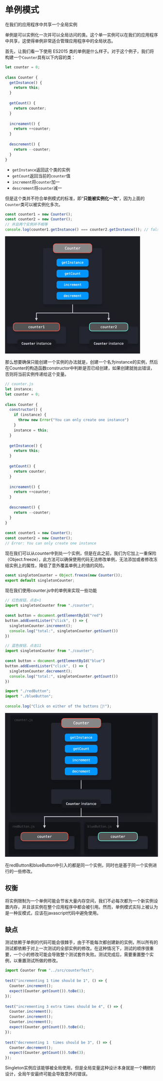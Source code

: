 # 单例模式

在我们的应用程序中共享一个全局实例

单例是可以实例化一次并可以全局访问的类。这个单一实例可以在我们的应用程序中共享，这使得单例非常适合管理应用程序中的全局状态。

首先，让我们看一下使用 ES2015 类的单例是什么样子。对于这个例子，我们将构建一个`Counter`具有以下内容的类：

```javascript
let counter = 0;

class Counter {
  getInstance() {
    return this;
  }
  
  getCount() {
    return counter;
  }
  
  increament() {
    return ++counter;
  }
  
  descrement() {
    return --counter;
  }
}
```

- `getInstance`返回这个类的实例
- `getCount`返回当前的`counter`值
- `increment`将`counter`加一
- `descrement`将`counter`减一

但是这个类并不符合单例模式的标准，即“**只能被实例化一次**”，因为上面的`Counter`类可以被实例化多次。



```javascript
const counter1 = new Counter();
const counter2 = new Counter();
// 并且两个实例并不相等
console.log(counter1.getInstance() === counter2.getInstance()); // false
```

<img src="https://raw.githubusercontent.com/zyileven/image-hosting-platform/master/src/2023/08/22/2b5283b0b56415594156e5b955526ab1-image-20230822225141511-e2de73.png" alt="image-20230822225141511" style="zoom:50%;" />

那么想要确保只能创建一个实例的办法就是，创建一个名为instance的实例，然后在Counter的构造函数constructor中判断是否已经创建，如果创建就抛出错误，否则将当前实例传递给这个变量。

```javascript
// counter.js
let instance;
let counter = 0;

class Counter {
  constructor() {
    if (instance) {
      throw new Error("You can only create one instance")
    }
    instance = this;
  }
  
  getInstance() {
    return this;
  }
  
  getCount() {
    return counter;
  }
  
  increament() {
    return ++counter;
  }
  
  descrement() {
    return --counter;
  }
}

const counter1 = new Counter();
const counter2 = new Counter();
// Error: You can only create one instance
```

现在我们可以从counter中到处一个实例，但是在此之前，我们为它加上一重保险（Object.freeze），此方法可以确保使用代码无法修改单例，无法添加或者修改冻结实例上的属性，降低了意外覆盖单例上的值的风险。

```javascript
const singletonCounter = Object.freeze(new Counter());
export default singletonCounter;
```

现在我们使用counter.js中的单例来实现一些功能

```javascript
// 红色按钮，点击+1
import singletonCounter from "./counter";

const button = document.getElementById("red")
button.addEventLister("click", () => {
  singletonCounter.increment();
  console.log("total:", singletonCounter.getCount())
})
```

```javascript
// 蓝色按钮，点击11
import singletonCounter from "./counter";

const button = document.getElementById("blue")
button.addEventLister("click", () => {
  singletonCounter.decrement();
  console.log("total:", singletonCounter.getCount())
})
```

```javascript
import "./redButton";
import "./blueButton";

console.log("Click on either of the buttons 🚀!");
```

![image-20230822230959786](https://raw.githubusercontent.com/zyileven/image-hosting-platform/master/src/2023/08/22/702e290ec527e219be2431875aa07496-image-20230822230959786-c1be94.png)

在redButton和blueButton中引入的都是同一个实例，同时也是基于同一个实例进行的一些修改。



## 权衡

将实例限制为一个单例可能会节省大量内存空间，我们不必每次都为一个新实例设置内存，并且该实例在整个应用程序中都会被引用。然而，单例模式实际上被认为是一种反模式，应该在javascript代码中避免使用。

## 缺点

测试依赖于单例的代码可能会很棘手，由于不能每次都创建新的实例，所以所有的测试都依赖于对上一次测试的全部实例的修改。在这种情况下，测试的顺序很重要，一个小的修改可能会导致整个测试套件失败。测试完成后，需要重置整个实例，以重置测试所做的修改。

```javascript
import Counter from "../src/counterTest";

test("incrementing 1 time should be 1", () => {
  Counter.increment();
  expect(Counter.getCount()).toBe(1);
});

test("incrementing 3 extra times should be 4", () => {
  Counter.increment();
  Counter.increment();
  Counter.increment();
  expect(Counter.getCount()).toBe(4);
});

test("decrementing 1  times should be 3", () => {
  Counter.decrement();
  expect(Counter.getCount()).toBe(3);
});
```

Singleton实例应该能够被全局使用，但是全局变量这种设计本身就是一个糟糕的设计，全局午安最终可能会导致意外的错误。





